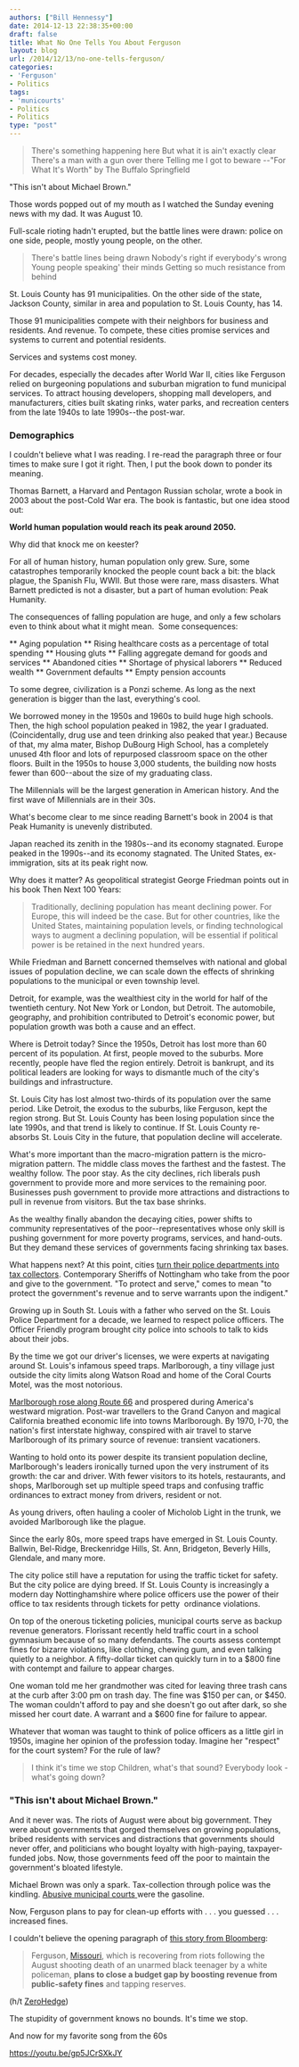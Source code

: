 ```yaml
---
authors: ["Bill Hennessy"]
date: 2014-12-13 22:38:35+00:00
draft: false
title: What No One Tells You About Ferguson
layout: blog
url: /2014/12/13/no-one-tells-ferguson/
categories:
- 'Ferguson'
- Politics
tags:
- 'municourts'
- Politics
- Politics
type: "post"
---
```


> There's something happening here
But what it is ain't exactly clear
There's a man with a gun over there
Telling me I got to beware
--"For What It's Worth" by The Buffalo Springfield



"This isn't about Michael Brown."

Those words popped out of my mouth as I watched the Sunday evening news with my dad. It was August 10.

Full-scale rioting hadn't erupted, but the battle lines were drawn: police on one side, people, mostly young people, on the other.



> There's battle lines being drawn
Nobody's right if everybody's wrong
Young people speaking' their minds
Getting so much resistance from behind



St. Louis County has 91 municipalities. On the other side of the state, Jackson County, similar in area and population to St. Louis County, has 14.

Those 91 municipalities compete with their neighbors for business and residents. And revenue. To compete, these cities promise services and systems to current and potential residents.

Services and systems cost money.

For decades, especially the decades after World War II, cities like Ferguson relied on burgeoning populations and suburban migration to fund municipal services. To attract housing developers, shopping mall developers, and manufacturers, cities built skating rinks, water parks, and recreation centers from the late 1940s to late 1990s--the post-war.



### Demographics



I couldn't believe what I was reading. I re-read the paragraph three or four times to make sure I got it right. Then, I put the book down to ponder its meaning.

Thomas Barnett, a Harvard and Pentagon Russian scholar, wrote a book in 2003 about the post-Cold War era. The book is fantastic, but one idea stood out:

**World human population would reach its peak around 2050.**

Why did that knock me on keester?

For all of human history, human population only grew. Sure, some catastrophes temporarily knocked the people count back a bit: the black plague, the Spanish Flu, WWII. But those were rare, mass disasters. What Barnett predicted is not a disaster, but a part of human evolution: Peak Humanity.

The consequences of falling population are huge, and only a few scholars even to think about what it might mean.  Some consequences:




** Aging population
** Rising healthcare costs as a percentage of total spending
** Housing gluts
** Falling aggregate demand for goods and services
** Abandoned cities
** Shortage of physical laborers
** Reduced wealth
** Government defaults
** Empty pension accounts


To some degree, civilization is a Ponzi scheme. As long as the next generation is bigger than the last, everything's cool.

We borrowed money in the 1950s and 1960s to build huge high schools. Then, the high school population peaked in 1982, the year I graduated. (Coincidentally, drug use and teen drinking also peaked that year.) Because of that, my alma mater, Bishop DuBourg High School, has a completely unused 4th floor and lots of repurposed classroom space on the other floors. Built in the 1950s to house 3,000 students, the building now hosts fewer than 600--about the size of my graduating class.

The Millennials will be the largest generation in American history. And the first wave of Millennials are in their 30s.

What's become clear to me since reading Barnett's book in 2004 is that Peak Humanity is unevenly distributed.

Japan reached its zenith in the 1980s--and its economy stagnated. Europe peaked in the 1990s--and its economy stagnated. The United States, ex-immigration, sits at its peak right now.

Why does it matter? As geopolitical strategist George Friedman points out in his book Then Next 100 Years:



> Traditionally, declining population has meant declining power. For Europe, this will indeed be the case. But for other countries, like the United States, maintaining population levels, or finding technological ways to augment a declining population, will be essential if political power is be retained in the next hundred years.



While Friedman and Barnett concerned themselves with national and global issues of population decline, we can scale down the effects of shrinking populations to the municipal or even township level.

Detroit, for example, was the wealthiest city in the world for half of the twentieth century. Not New York or London, but Detroit. The automobile, geography, and prohibition contributed to Detroit's economic power, but population growth was both a cause and an effect.

Where is Detroit today? Since the 1950s, Detroit has lost more than 60 percent of its population. At first, people moved to the suburbs. More recently, people have fled the region entirely. Detroit is bankrupt, and its political leaders are looking for ways to dismantle much of the city's buildings and infrastructure.

St. Louis City has lost almost two-thirds of its population over the same period. Like Detroit, the exodus to the suburbs, like Ferguson, kept the region strong. But St. Louis County has been losing population since the late 1990s, and that trend is likely to continue. If St. Louis County re-absorbs St. Louis City in the future, that population decline will accelerate.

What's more important than the macro-migration pattern is the micro-migration pattern. The middle class moves the farthest and the fastest. The wealthy follow. The poor stay. As the city declines, rich liberals push government to provide more and more services to the remaining poor. Businesses push government to provide more attractions and distractions to pull in revenue from visitors. But the tax base shrinks.

As the wealthy finally abandon the decaying cities, power shifts to community representatives of the poor--representatives whose only skill is pushing government for more poverty programs, services, and hand-outs. But they demand these services of governments facing shrinking tax bases.

What happens next? At this point, cities [turn their police departments into tax collectors](https://hennessysview.com/muni-court-project/). Contemporary Sheriffs of Nottingham who take from the poor and give to the government. "To protect and serve," comes to mean "to protect the government's revenue and to serve warrants upon the indigent."

Growing up in South St. Louis with a father who served on the St. Louis Police Department for a decade, we learned to respect police officers. The Officer Friendly program brought city police into schools to talk to kids about their jobs.

By the time we got our driver's licenses, we were experts at navigating around St. Louis's infamous speed traps. Marlborough, a tiny village just outside the city limits along Watson Road and home of the Coral Courts Motel, was the most notorious.

[Marlborough rose along Route 66](https://www.google.com/maps/place/Marlborough,+MO/data=!4m2!3m1!1s0x87d8c97fc543fb4d:0x6d259971dbb8a71c?sa=X&ei=WLaMVIXrFMX3yQTR7oDIDA&ved=0CHkQ8gEwCg) and prospered during America's westward migration. Post-war travellers to the Grand Canyon and magical California breathed economic life into towns Marlborough. By 1970, I-70, the nation's first interstate highway, conspired with air travel to starve Marlborough of its primary source of revenue: transient vacationers.

Wanting to hold onto its power despite its transient population decline, Marlborough's leaders ironically turned upon the very instrument of its growth: the car and driver. With fewer visitors to its hotels, restaurants, and shops, Marlborough set up multiple speed traps and confusing traffic ordinances to extract money from drivers, resident or not.

As young drivers, often hauling a cooler of Micholob Light in the trunk, we avoided Marlborough like the plague.

Since the early 80s, more speed traps have emerged in St. Louis County. Ballwin, Bel-Ridge, Breckenridge Hills, St. Ann, Bridgeton, Beverly Hills, Glendale, and many more.

The city police still have a reputation for using the traffic ticket for safety. But the city police are dying breed. If St. Louis County is increasingly a modern day Nottinghamshire where police officers use the power of their office to tax residents through tickets for petty  ordinance violations.

On top of the onerous ticketing policies, municipal courts serve as backup revenue generators. Florissant recently held traffic court in a school gymnasium because of so many defendants. The courts assess contempt fines for bizarre violations, like clothing, chewing gum, and even talking quietly to a neighbor. A fifty-dollar ticket can quickly turn in to a $800 fine with contempt and failure to appear charges.

One woman told me her grandmother was cited for leaving three trash cans at the curb after 3:00 pm on trash day. The fine was $150 per can, or $450. The woman couldn't afford to pay and she doesn't go out after dark, so she missed her court date. A warrant and a $600 fine for failure to appear.

Whatever that woman was taught to think of police officers as a little girl in 1950s, imagine her opinion of the profession today. Imagine her "respect" for the court system? For the rule of law?



> I think it's time we stop
Children, what's that sound?
Everybody look - what's going down?





### "This isn't about Michael Brown."



And it never was. The riots of August were about big government. They were about governments that gorged themselves on growing populations, bribed residents with services and distractions that governments should never offer, and politicians who bought loyalty with high-paying, taxpayer-funded jobs. Now, those governments feed off the poor to maintain the government's bloated lifestyle.

Michael Brown was only a spark. Tax-collection through police was the kindling. [Abusive municipal courts ](https://hennessysview.com/2014/12/09/heres-whats-happening-muni-courts-front/)were the gasoline.

Now, Ferguson plans to pay for clean-up efforts with . . . you guessed . . . increased fines.

I couldn't believe the opening paragraph of [this story from Bloomberg](https://www.bloomberg.com/news/2014-12-12/ferguson-to-increase-police-ticketing-to-close-city-s-budget-gap.html):



> Ferguson, [Missouri](https://topics.bloomberg.com/missouri/), which is recovering from riots following the August shooting death of an unarmed black teenager by a white policeman, **plans to close a budget gap by boosting revenue from public-safety fines** and tapping reserves.

(h/t [ZeroHedge](https://www.zerohedge.com/news/2014-12-13/and-winner-worst-idea-wrong-time-category))



The stupidity of government knows no bounds. It's time we stop.

And now for my favorite song from the 60s

https://youtu.be/gp5JCrSXkJY
